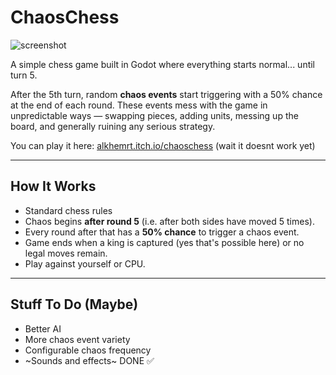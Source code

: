 # ChaosChess

![screenshot](https://github.com/user-attachments/assets/660d3df5-09f0-4bb0-8ede-f07f14248a50)

A simple chess game built in Godot where everything starts normal... until turn 5.

After the 5th turn, random **chaos events** start triggering with a 50% chance at the end of each round. These events mess with the game in unpredictable ways — swapping pieces, adding units, messing up the board, and generally ruining any serious strategy.

You can play it here: [alkhemrt.itch.io/chaoschess](https://alkhemrt.itch.io/chaoschess) (wait it doesnt work yet)

---

## How It Works

- Standard chess rules
- Chaos begins **after round 5** (i.e. after both sides have moved 5 times).
- Every round after that has a **50% chance** to trigger a chaos event.
- Game ends when a king is captured (yes that's possible here) or no legal moves remain.
- Play against yourself or CPU.

---

## Stuff To Do (Maybe)

- Better AI 
- More chaos event variety
- Configurable chaos frequency
- ~Sounds and effects~ DONE ✅





